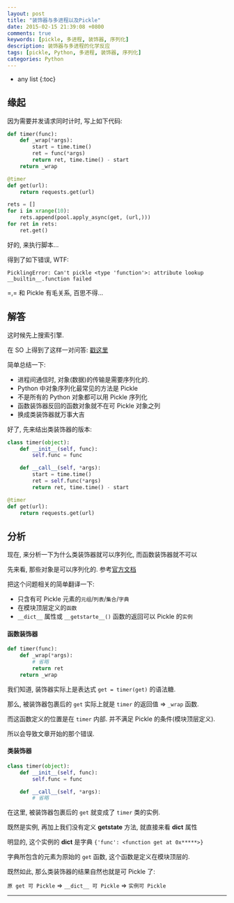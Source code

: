 ```yaml
---
layout: post
title: "装饰器与多进程以及Pickle"
date: 2015-02-15 21:39:08 +0800
comments: true
keywords: [pickle, 多进程, 装饰器, 序列化]
description: 装饰器与多进程的化学反应
tags: [pickle, Python, 多进程, 装饰器, 序列化]
categories: Python
---
```



<!--more-->
* any list
{:toc}



## 缘起

因为需要并发请求同时计时, 写上如下代码:

```python
def timer(func):
    def _wrap(*args):
        start = time.time()
        ret = func(*args)
        return ret, time.time() - start
    return _wrap

@timer
def get(url):
    return requests.get(url)

rets = []
for i in xrange(10):
    rets.append(pool.apply_async(get, (url,)))
for ret in rets:
    ret.get()
```

好的, 来执行脚本...

得到了如下错误, WTF:

```
PicklingError: Can't pickle <type 'function'>: attribute lookup __builtin__.function failed
```

=,= 和 Pickle 有毛关系, 百思不得...


## 解答

这时候先上搜索引擎.

在 SO 上得到了这样一对问答: [戳这里](http://stackoverflow.com/questions/9336646/python-decorator-with-multiprocessing-fails)

简单总结一下:

* 进程间通信时, 对象(数据)的传输是需要序列化的.
* Python 中对象序列化最常见的方法是 Pickle
* 不是所有的 Python 对象都可以用 Pickle 序列化
* 函数装饰器反回的函数对象就不在可 Pickle 对象之列
* 换成类装饰器就万事大吉


好了, 先来结出类装饰器的版本:

```python
class timer(object):
    def __init__(self, func):
        self.func = func

    def __call__(self, *args):
        start = time.time()
        ret = self.func(*args)
        return ret, time.time() - start

@timer
def get(url):
    return requests.get(url)
```


## 分析

现在, 来分析一下为什么类装饰器就可以序列化, 而函数装饰器就不可以

先来看, 那些对象是可以序列化的. 参考[官方文档](https://docs.python.org/2/library/pickle.html#what-can-be-pickled-and-unpickle)

把这个问题相关的简单翻译一下:

* 只含有可 Pickle 元素的`元组`/`列表`/`集合`/`字典`
* 在模块顶层定义的`函数`
* `__dict__` 属性或 `__getstarte__()` 函数的返回可以 Pickle 的`实例`


#### 函数装饰器

```python
def timer(func):
    def _wrap(*args):
        # 省略
        return ret
    return _wrap
```

我们知道, 装饰器实际上是表达式 `get = timer(get)` 的语法糖.

那么, 被装饰器包裹后的 `get` 实际上就是 `timer` 的返回值 => `_wrap` 函数.

而这函数定义的位置是在 `timer` 内部. 并不满足 Pickle 的条件(模块顶层定义).

所以会导致文章开始的那个错误.


#### 类装饰器

```python
class timer(object):
    def __init__(self, func):
        self.func = func

    def __call__(self, *args):
        # 省略
```

在这里, 被装饰器包裹后的 `get` 就变成了 `timer` 类的实例.

既然是实例, 再加上我们没有定义 __getstate__ 方法, 就直接来看 __dict__ 属性

明显的, 这个实例的 __dict__ 是字典 `{'func': <function get at 0x*****>}`

字典所包含的元素为原始的 `get` 函数, 这个函数是定义在模块顶层的.

既然如此, 那么类装饰器的结果自然也就是可 Pickle 了:

`原 get 可 Pickle` => `__dict__ 可 Pickle` => `实例可 Pickle`


--------
